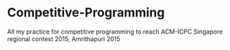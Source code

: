 # Competitive-Programming
All my practice for competitive programming to reach ACM-ICPC Singapore regional contest 2015, Amrithapuri 2015
